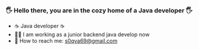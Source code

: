 ### :raised_hand_with_fingers_splayed: Hello there, you are in the cozy home of a Java developer :raised_hand_with_fingers_splayed:

- ☕ Java developer ☕
- :man_student: I am working as a junior backend java develop now
- :email: How to reach me: s0qva69@gmail.com

